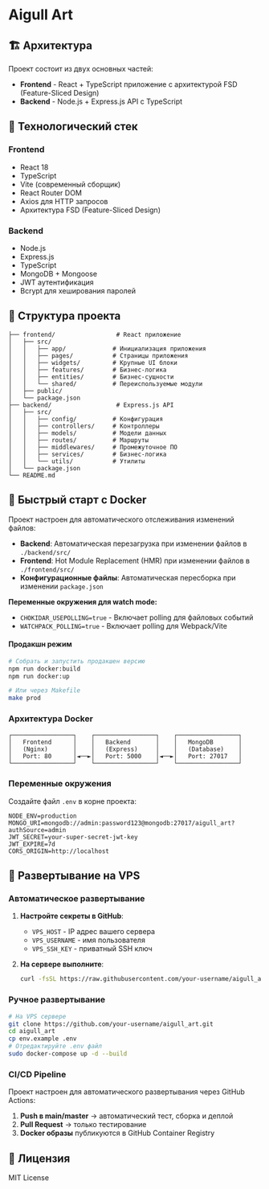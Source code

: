 # Aigull Art

## 🏗️ Архитектура

Проект состоит из двух основных частей:

- **Frontend** - React + TypeScript приложение с архитектурой FSD (Feature-Sliced Design)
- **Backend** - Node.js + Express.js API с TypeScript

## 🚀 Технологический стек

### Frontend
- React 18
- TypeScript
- Vite (современный сборщик)
- React Router DOM
- Axios для HTTP запросов
- Архитектура FSD (Feature-Sliced Design)

### Backend
- Node.js
- Express.js
- TypeScript
- MongoDB + Mongoose
- JWT аутентификация
- Bcrypt для хеширования паролей

## 📁 Структура проекта

```
├── frontend/                 # React приложение
│   ├── src/
│   │   ├── app/             # Инициализация приложения
│   │   ├── pages/           # Страницы приложения
│   │   ├── widgets/         # Крупные UI блоки
│   │   ├── features/        # Бизнес-логика
│   │   ├── entities/        # Бизнес-сущности
│   │   └── shared/          # Переиспользуемые модули
│   ├── public/
│   └── package.json
├── backend/                  # Express.js API
│   ├── src/
│   │   ├── config/          # Конфигурация
│   │   ├── controllers/     # Контроллеры
│   │   ├── models/          # Модели данных
│   │   ├── routes/          # Маршруты
│   │   ├── middlewares/     # Промежуточное ПО
│   │   ├── services/        # Бизнес-логика
│   │   └── utils/           # Утилиты
│   └── package.json
└── README.md
```

## 🐳 Быстрый старт с Docker

Проект настроен для автоматического отслеживания изменений файлов:

- **Backend**: Автоматическая перезагрузка при изменении файлов в `./backend/src/`
- **Frontend**: Hot Module Replacement (HMR) при изменении файлов в `./frontend/src/`
- **Конфигурационные файлы**: Автоматическая пересборка при изменении `package.json`

**Переменные окружения для watch mode:**
- `CHOKIDAR_USEPOLLING=true` - Включает polling для файловых событий
- `WATCHPACK_POLLING=true` - Включает polling для Webpack/Vite

#### Продакшн режим
```bash
# Собрать и запустить продакшен версию
npm run docker:build
npm run docker:up

# Или через Makefile
make prod
```

### Архитектура Docker

```
┌─────────────────┐    ┌─────────────────┐    ┌─────────────────┐
│   Frontend      │    │   Backend       │    │   MongoDB       │
│   (Nginx)       │    │   (Express)     │    │   (Database)    │
│   Port: 80      │◄──►│   Port: 5000    │◄──►│   Port: 27017   │
└─────────────────┘    └─────────────────┘    └─────────────────┘
```

### Переменные окружения

Создайте файл `.env` в корне проекта:

```env
NODE_ENV=production
MONGO_URI=mongodb://admin:password123@mongodb:27017/aigull_art?authSource=admin
JWT_SECRET=your-super-secret-jwt-key
JWT_EXPIRE=7d
CORS_ORIGIN=http://localhost
```

## 🚀 Развертывание на VPS

### Автоматическое развертывание

1. **Настройте секреты в GitHub**:
   - `VPS_HOST` - IP адрес вашего сервера
   - `VPS_USERNAME` - имя пользователя
   - `VPS_SSH_KEY` - приватный SSH ключ

2. **На сервере выполните**:
   ```bash
   curl -fsSL https://raw.githubusercontent.com/your-username/aigull_art/main/deploy.sh | bash
   ```

### Ручное развертывание

```bash
# На VPS сервере
git clone https://github.com/your-username/aigull_art.git
cd aigull_art
cp env.example .env
# Отредактируйте .env файл
sudo docker-compose up -d --build
```

### CI/CD Pipeline

Проект настроен для автоматического развертывания через GitHub Actions:

1. **Push в main/master** → автоматический тест, сборка и деплой
2. **Pull Request** → только тестирование
3. **Docker образы** публикуются в GitHub Container Registry

## 📝 Лицензия

MIT License
